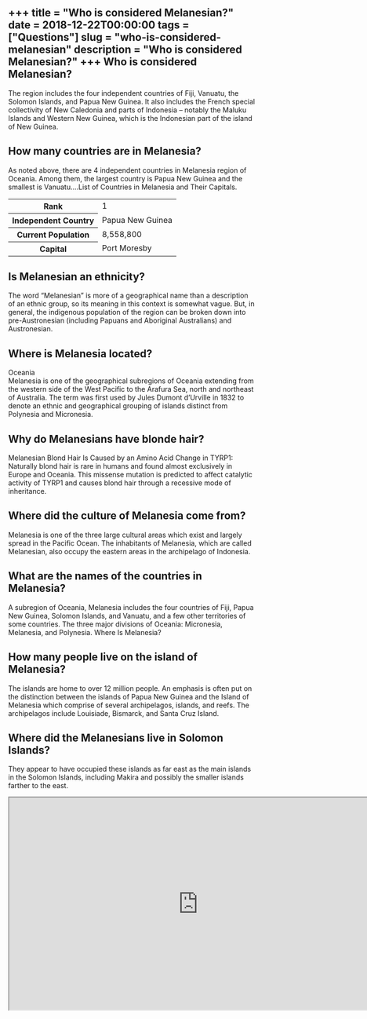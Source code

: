 +++
title = "Who is considered Melanesian?"
date = 2018-12-22T00:00:00
tags = ["Questions"]
slug = "who-is-considered-melanesian"
description = "Who is considered Melanesian?"
+++
Who is considered Melanesian?
-----------------------------

The region includes the four independent countries of Fiji, Vanuatu, the Solomon Islands, and Papua New Guinea. It also includes the French special collectivity of New Caledonia and parts of Indonesia – notably the Maluku Islands and Western New Guinea, which is the Indonesian part of the island of New Guinea.

How many countries are in Melanesia?
------------------------------------

As noted above, there are 4 independent countries in Melanesia region of Oceania. Among them, the largest country is Papua New Guinea and the smallest is Vanuatu….List of Countries in Melanesia and Their Capitals.

<table><tr><th>Rank</th><td>1</td></tr><tr><th>Independent Country</th><td>Papua New Guinea</td></tr><tr><th>Current Population</th><td>8,558,800</td></tr><tr><th>Capital</th><td>Port Moresby</td></tr></table>

Is Melanesian an ethnicity?
---------------------------

The word “Melanesian” is more of a geographical name than a description of an ethnic group, so its meaning in this context is somewhat vague. But, in general, the indigenous population of the region can be broken down into pre-Austronesian (including Papuans and Aboriginal Australians) and Austronesian.

Where is Melanesia located?
---------------------------

Oceania  
Melanesia is one of the geographical subregions of Oceania extending from the western side of the West Pacific to the Arafura Sea, north and northeast of Australia. The term was first used by Jules Dumont d’Urville in 1832 to denote an ethnic and geographical grouping of islands distinct from Polynesia and Micronesia.

Why do Melanesians have blonde hair?
------------------------------------

Melanesian Blond Hair Is Caused by an Amino Acid Change in TYRP1: Naturally blond hair is rare in humans and found almost exclusively in Europe and Oceania. This missense mutation is predicted to affect catalytic activity of TYRP1 and causes blond hair through a recessive mode of inheritance.

Where did the culture of Melanesia come from?
---------------------------------------------

Melanesia is one of the three large cultural areas which exist and largely spread in the Pacific Ocean. The inhabitants of Melanesia, which are called Melanesian, also occupy the eastern areas in the archipelago of Indonesia.

What are the names of the countries in Melanesia?
-------------------------------------------------

A subregion of Oceania, Melanesia includes the four countries of Fiji, Papua New Guinea, Solomon Islands, and Vanuatu, and a few other territories of some countries. The three major divisions of Oceania: Micronesia, Melanesia, and Polynesia. Where Is Melanesia?

How many people live on the island of Melanesia?
------------------------------------------------

The islands are home to over 12 million people. An emphasis is often put on the distinction between the islands of Papua New Guinea and the Island of Melanesia which comprise of several archipelagos, islands, and reefs. The archipelagos include Louisiade, Bismarck, and Santa Cruz Island.

Where did the Melanesians live in Solomon Islands?
--------------------------------------------------

They appear to have occupied these islands as far east as the main islands in the Solomon Islands, including Makira and possibly the smaller islands farther to the east.

<iframe allow="accelerometer; autoplay; clipboard-write; encrypted-media; gyroscope; picture-in-picture" allowfullscreen="" class="__youtube_prefs__  epyt-is-override  no-lazyload" data-no-lazy="1" data-origheight="433" data-origwidth="770" data-skipgform_ajax_framebjll="" height="433" id="_ytid_16091" loading="lazy" src="https://www.youtube.com/embed/fo9R13OSfr8?enablejsapi=1&autoplay=0&cc_load_policy=0&cc_lang_pref=&iv_load_policy=1&loop=0&modestbranding=0&rel=1&fs=1&playsinline=0&autohide=2&theme=dark&color=red&controls=1&" title="YouTube player" width="770"></iframe>